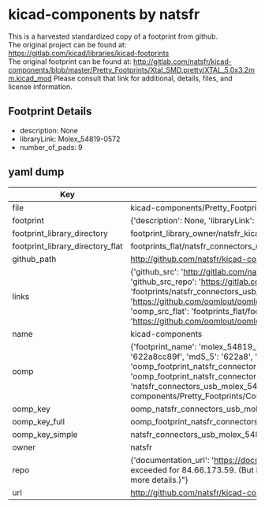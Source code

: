 # kicad-components by natsfr  
This is a harvested standardized copy of a footprint from github.  
The original project can be found at:  
https://gitlab.com/kicad/libraries/kicad-footprints  
The original footprint can be found at:
http://gitlab.com/natsfr/kicad-components/blob/master/Pretty_Footprints/Xtal_SMD.pretty/XTAL_5.0x3.2mm.kicad_mod
Please consult that link for additional, details, files, and license information.  
## Footprint Details
* description: None  
* libraryLink: Molex_54819-0572  
* number_of_pads: 9  
## yaml dump  
| Key | Value |  
| --- | --- |  
| file | kicad-components/Pretty_Footprints/Connectors_USB.pretty/Molex_54819-0572.kicad_mod |  
| footprint | {'description': None, 'libraryLink': 'Molex_54819-0572', 'number_of_pads': 9} |  
| footprint_library_directory | footprint_library_owner/natsfr_kicad-components |  
| footprint_library_directory_flat | footprints_flat/natsfr_connectors_usb_molex_54819_0572/working |  
| github_path | http://github.com/natsfr/kicad-components/blob/master/Pretty_Footprints/Connectors_USB.pretty/Molex_54819-0572.kicad_mod |  
| links | {'github_src': 'http://gitlab.com/natsfr/kicad-components/blob/master/Pretty_Footprints/Xtal_SMD.pretty/XTAL_5.0x3.2mm.kicad_mod', 'github_src_repo': 'https://gitlab.com/kicad/libraries/kicad-footprints', 'oomp_bot': 'footprints/natsfr_connectors_usb_molex_54819_0572/working', 'oomp_bot_github': 'https://github.com/oomlout/oomlout_oomp_footprint_bot/tree/main/footprints/natsfr_connectors_usb_molex_54819_0572/working', 'oomp_src_flat': 'footprints_flat/footprints_flat/natsfr_connectors_usb_molex_54819_0572/working', 'oomp_src_flat_github': 'https://github.com/oomlout/oomlout_oomp_footprint_src/tree/main/footprints_flat/natsfr_connectors_usb_molex_54819_0572/working'} |  
| name | kicad-components |  
| oomp | {'footprint_name': 'molex_54819_0572', 'library_name': 'connectors_usb', 'md5': '622a8cc89fcc4433d29e58ee90e16464', 'md5_10': '622a8cc89f', 'md5_5': '622a8', 'md5_6': '622a8c', 'oomp_key': 'oomp_natsfr_connectors_usb_molex_54819_0572', 'oomp_key_extra': 'oomp_footprint_natsfr_connectors_usb_molex_54819_0572', 'oomp_key_full': 'oomp_footprint_natsfr_connectors_usb_molex_54819_0572_622a8c', 'oomp_key_simple': 'natsfr_connectors_usb_molex_54819_0572', 'original_filename': 'kicad-components/Pretty_Footprints/Connectors_USB.pretty/Molex_54819-0572.kicad_mod', 'owner_name': 'natsfr'} |  
| oomp_key | oomp_natsfr_connectors_usb_molex_54819_0572 |  
| oomp_key_full | oomp_footprint_natsfr_connectors_usb_molex_54819_0572 |  
| oomp_key_simple | natsfr_connectors_usb_molex_54819_0572 |  
| owner | natsfr |  
| repo | {'documentation_url': 'https://docs.github.com/rest/overview/resources-in-the-rest-api#rate-limiting', 'message': "API rate limit exceeded for 84.66.173.59. (But here's the good news: Authenticated requests get a higher rate limit. Check out the documentation for more details.)"} |  
| url | http://github.com/natsfr/kicad-components |  

